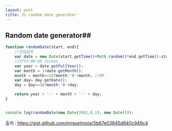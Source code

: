 ```yaml
---
layout: post
title: Js random date generator
---
```


## Random date generator##





```javascript
function randomDate(start, end){
    //랜덤날짜
    var date = new Date(start.getTime()+Math.random()*end.getTime()-start.getTime());
    //YYYY-MM-DD format
    var year = date.getFullYear();
    var month = 1+date.getMonth();
    month = month>=10?month:'0'+month; //MM
    var day= day.getDate();
    day = day>=10?month:'0'+day;

    return year + '-' + month + '-' + day;
}


console.log(randomDate(new Date(2001,0,1), new Date()));

```





출처 : https://gist.github.com/miguelmota/5b67e03845d840c949c4